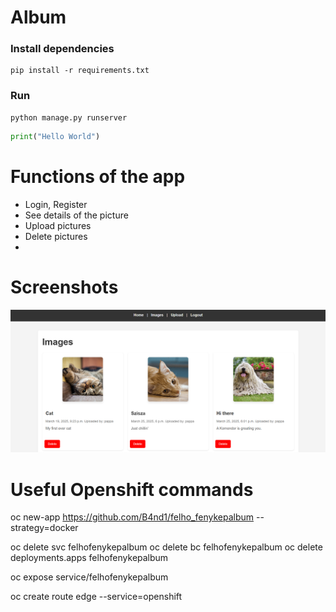 # Album

### Install dependencies
```
pip install -r requirements.txt
```

### Run
```
python manage.py runserver
```

```python
print("Hello World")
```

# Functions of the app 
* Login, Register
* See details of the picture
* Upload pictures
* Delete pictures
* 

# Screenshots
![imagelist](assets/images_list.png)



# Useful Openshift commands

oc new-app https://github.com/B4nd1/felho_fenykepalbum --strategy=docker


oc delete svc felhofenykepalbum
oc delete bc felhofenykepalbum
oc delete deployments.apps felhofenykepalbum

oc expose service/felhofenykepalbum


oc create route edge --service=openshift